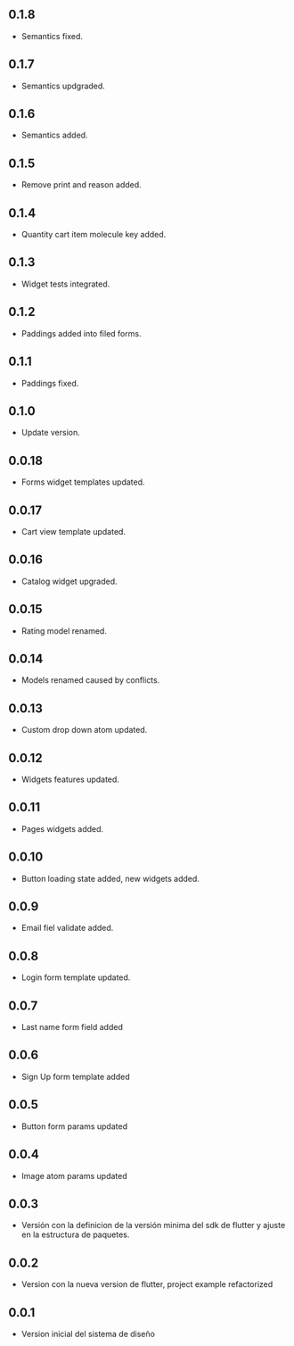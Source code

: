 ## 0.1.8

* Semantics fixed.

## 0.1.7

* Semantics updgraded.

## 0.1.6

* Semantics added.

## 0.1.5

* Remove print and reason added.

## 0.1.4

* Quantity cart item molecule key added.

## 0.1.3

* Widget tests integrated.

## 0.1.2

* Paddings added into filed forms.

## 0.1.1

* Paddings fixed.

## 0.1.0

* Update version.

## 0.0.18

* Forms widget templates updated.

## 0.0.17

* Cart view template updated.

## 0.0.16

* Catalog widget upgraded.

## 0.0.15

* Rating model renamed.

## 0.0.14

* Models renamed caused by conflicts.

## 0.0.13

* Custom drop down atom updated.

## 0.0.12

* Widgets features updated.

## 0.0.11

* Pages widgets added.

## 0.0.10

* Button loading state added, new widgets added.

## 0.0.9

* Email fiel validate added.

## 0.0.8

* Login form template updated.

## 0.0.7

* Last name form field added

## 0.0.6

* Sign Up form template added

## 0.0.5

* Button form params updated

## 0.0.4

* Image atom params updated

## 0.0.3

* Versión con la definicion de la versión minima del sdk de flutter y ajuste en la estructura de paquetes.

## 0.0.2

* Version con la nueva version de flutter, project example refactorized
## 0.0.1

* Version inicial del sistema de diseño